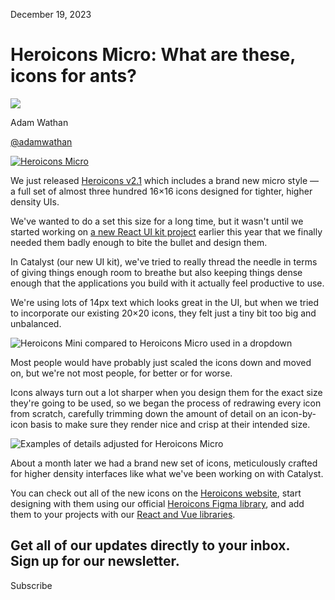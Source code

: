 December 19, 2023

# Heroicons Micro: What are these, icons for ants?

![](/_next/image?url=%2F_next%2Fstatic%2Fmedia%2Fadamwathan.f69b0b90.jpg\&w=96\&q=75)

Adam Wathan

[@adamwathan](https://twitter.com/adamwathan)

[![Heroicons Micro](/_next/image?url=%2F_next%2Fstatic%2Fmedia%2Fcard.64021a33.jpg\&w=3840\&q=75)](https://heroicons.com)

We just released [Heroicons v2.1](https://heroicons.com) which includes a brand new micro style — a full set of almost three hundred 16×16 icons designed for tighter, higher density UIs.

We've wanted to do a set this size for a long time, but it wasn't until we started working on [a new React UI kit project](https://twitter.com/steveschoger/status/1725246591269769363) earlier this year that we finally needed them badly enough to bite the bullet and design them.

In Catalyst (our new UI kit), we've tried to really thread the needle in terms of giving things enough room to breathe but also keeping things dense enough that the applications you build with it actually feel productive to use.

We're using lots of 14px text which looks great in the UI, but when we tried to incorporate our existing 20×20 icons, they felt just a tiny bit too big and unbalanced.

![Heroicons Mini compared to Heroicons Micro used in a dropdown](/_next/image?url=%2F_next%2Fstatic%2Fmedia%2Fmini-vs-micro-dropdown.bb98f81f.jpg\&w=3840\&q=75)

Most people would have probably just scaled the icons down and moved on, but we're not most people, for better or for worse.

Icons always turn out a lot sharper when you design them for the exact size they're going to be used, so we began the process of redrawing every icon from scratch, carefully trimming down the amount of detail on an icon-by-icon basis to make sure they render nice and crisp at their intended size.

![Examples of details adjusted for Heroicons Micro](/_next/image?url=%2F_next%2Fstatic%2Fmedia%2Fmini-vs-micro-details.f8ec2dce.jpg\&w=3840\&q=75)

About a month later we had a brand new set of icons, meticulously crafted for higher density interfaces like what we've been working on with Catalyst.

You can check out all of the new icons on the [Heroicons website](https://heroicons.com), start designing with them using our official [Heroicons Figma library](https://www.figma.com/community/file/1143911270904274171), and add them to your projects with our [React and Vue libraries](https://github.com/tailwindlabs/heroicons).

Get all of our updates directly to your inbox.\
Sign up for our newsletter.
---------------------------

Subscribe
